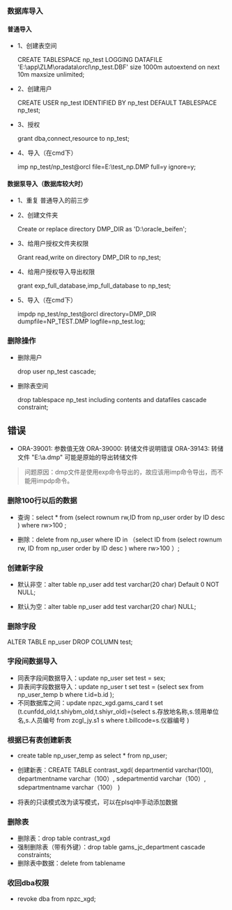 ### 数据库导入 ###
#### 普通导入 ####
- 1、创建表空间

    CREATE TABLESPACE np_test LOGGING DATAFILE 'E:\app\ZLM\oradata\orcl\np_test.DBF' size 1000m autoextend on next 10m maxsize unlimited;
- 2、创建用户

    CREATE USER np_test IDENTIFIED BY np_test DEFAULT TABLESPACE np_test;
- 3、授权

    grant dba,connect,resource to np_test;
- 4、导入（在cmd下）

    imp np_test/np_test@orcl file=E:\test_np.DMP full=y ignore=y;
#### 数据泵导入（数据库较大时） ####
 
- 1、重复 普通导入的前三步
- 2、创建文件夹

    Create or replace directory DMP_DIR as 'D:\oracle_beifen';
- 3、给用户授权文件夹权限

    Grant read,write on directory DMP_DIR to np_test;
- 4、给用户授权导入导出权限

    grant exp_full_database,imp_full_database to np_test;
- 5、导入（在cmd下）

    impdp np_test/np_test@orcl directory=DMP_DIR dumpfile=NP_TEST.DMP  logfile=np_test.log;
### 删除操作 ###
- 删除用户

    drop user np_test cascade;
- 删除表空间

    drop tablespace np_test including contents and datafiles cascade constraint;
## 错误 ##
- ORA-39001: 参数值无效
  ORA-39000: 转储文件说明错误
  ORA-39143: 转储文件 "E:\a.dmp" 可能是原始的导出转储文件
> 问题原因：dmp文件是使用exp命令导出的，故应该用imp命令导出，而不能用impdp命令。

### 删除100行以后的数据 ###

- 查询：select * from (select rownum rw,ID  from np_user order by ID desc ) where rw>100 ;

- 删除：delete from np_user where ID in （select ID from (select rownum rw, ID from np_user order by ID desc ) where rw>100 ）;

### 创建新字段 ###
- 默认非空：alter table np_user add test varchar(20 char)  Default 0 NOT NULL;



- 默认为空：alter table np_user add test varchar(20 char)  NULL;
### 删除字段 ###

ALTER TABLE np_user DROP COLUMN test; 

### 字段间数据导入 ###
- 同表字段间数据导入：update np_user set test = sex;
- 异表间字段数据导入：update np_user t set test = (select sex  from np_user_temp b where t.id=b.id  );
- 不同数据库之间：update  npzc_xgd.gams_card t  set (t.cunfdd_old,t.shiybm_old,t.shiyr_old)=(select s.存放地名称,s.领用单位名,s.人员编号  from zcgl_jy.s1 s where t.billcode=s.仪器编号 )
### 根据已有表创建新表 ###
- create table np_user_temp as select * from np_user;
- 创建新表：CREATE TABLE contrast_xgd(
departmentid varchar(100),
departmentname varchar（100）,
sdepartmentid  varchar（100）,
sdepartmentname varchar（100）
)

- 将表的只读模式改为读写模式，可以在plsql中手动添加数据
### 删除表 ###
- 删除表：drop table contrast_xgd
- 强制删除表（带有外键）：drop table gams_jc_department cascade constraints;
- 删除表中数据：delete from tablename
### 收回dba权限 ###
- revoke dba from npzc_xgd;



